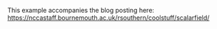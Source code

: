 This example accompanies the blog posting here:
https://nccastaff.bournemouth.ac.uk/rsouthern/coolstuff/scalarfield/
